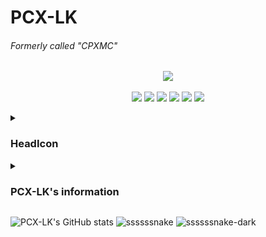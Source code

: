 # PCX-LK
###### Formerly called "CPXMC"

<p align="center">
  <a href="https://skillicons.dev">
    <img src="https://skillicons.dev/icons?i=linux,git,github,md,py,vim" />
  </a>
</p>

<p align="center">
  <img src="https://img.shields.io/badge/Android-3DDC84?style=for-the-badge&logo=android&logoColor=white" />
  <img src="https://img.shields.io/badge/Arduino-00979D?style=for-the-badge&logo=Arduino&logoColor=white" />
  <img src="https://img.shields.io/badge/espressif-E7352C?style=for-the-badge&logo=espressif&logoColor=white" />
  <img src="https://img.shields.io/badge/Debian-A81D33?style=for-the-badge&logo=debian&logoColor=white" />
  <img src="https://img.shields.io/badge/Raspberry%20Pi-A22846?style=for-the-badge&logo=Raspberry%20Pi&logoColor=white" />
  <img src="https://img.shields.io/badge/VirtualBox-21416b?style=for-the-badge&logo=VirtualBox&logoColor=white" />
</p>

<details><summary>

### HeadIcon

</summary>
  <details><summary>Notice</summary>
    
  #### 使用/修改这个图标请遵循CC-BY-NC-SA 3.0协议（这里提供.xcf源文件）
  #### To use/modify this icon, follow the CC-BY-NC-SA 3.0 protocol (.xcf source file available [here](https://github.com/PCX-LK/PCX-LK/tree/main/HeadIcons))
    
  </details>

![head image](/HeadIcons/V1.3/PCX-LK-v1.3-Fix1.png)

### © 2022 PCX-LK，All rights reserved.

</details>
<details><summary>

### PCX-LK's information

</summary>

![Top Langs](https://github-readme-stats.vercel.app/api/top-langs/?username=PCX-LK&theme=algolia)

A student

Linux loyal users (really rarely use Windows)

Like computer technology，microcontroller development (such as Arduino, ESP32)
  
But not proficient in any programming language
- Games
   - OpenSource
      - [RetroArch](https://github.com/libretro/retroarch)
      - [Mindsutry](https://github.com/Anuken/Mindustry)
      - [Minetest](https://github.com/Minetest/Minetest)
      - [OSU!Lazer](https://github.com/ppy/osu)
   - Free non-commercial games
      - Phigros
      - Malody
   - Business game (paid)
      - [Minecraft](https://minecraft.net)
      - [Terraria](https://terraria.org)
      - RhythmDoctor
      - A Dance Of Ice And Fire
      - Cytus2
      - Garry's Mod
  
</details>

![PCX-LK's GitHub stats](https://github-readme-stats.vercel.app/api?username=PCX-LK&show_icons=true&theme=algolia)
![ssssssnake](/../../../../PCX-LK/Snake-gif/blob/output/github-contribution-grid-snake.svg#gh-light-mode-only)
![ssssssnake-dark](/../../../../PCX-LK/Snake-gif/blob/output/github-contribution-grid-snake-dark.svg#gh-dark-mode-only)

